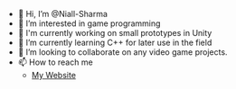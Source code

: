 - 👋 Hi, I’m @Niall-Sharma
- 👀 I’m interested in game programming
- 🔭 I'm currently working on small prototypes in Unity
- 🌱 I’m currently learning C++ for later use in the field
- 💞️ I’m looking to collaborate on any video game projects.
- 📫 How to reach me 
  - [My Website](https://portfolio-updated-khaki.vercel.app/)
